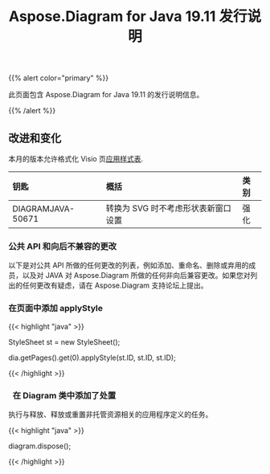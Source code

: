 ﻿---
title: Aspose.Diagram for Java 19.11 发行说明
type: docs
weight: 20
url: /zh/java/aspose-diagram-for-java-19-11-release-notes/
---
{{% alert color="primary" %}} 

此页面包含 Aspose.Diagram for Java 19.11 的发行说明信息。

{{% /alert %}} 
## **改进和变化**
本月的版本允许格式化 Visio 页[应用样式表](/diagram/zh/java/format-visio-pages/).

|**钥匙**|**概括**|**类别**|
|:- |:- |:- |
|DIAGRAMJAVA-50671|转换为 SVG 时不考虑形状表新窗口设置|强化|
### **公共 API 和向后不兼容的更改**
以下是对公共 API 所做的任何更改的列表，例如添加、重命名、删除或弃用的成员，以及对 JAVA 对 Aspose.Diagram 所做的任何非向后兼容更改。如果您对列出的任何更改有疑虑，请在 Aspose.Diagram 支持论坛上提出。
### **在页面中添加 applyStyle**
{{< highlight "java" >}}

 StyleSheet st = new StyleSheet();

dia.getPages().get(0).applyStyle(st.ID, st.ID, st.ID);

{{< /highlight >}}
### ` `**在 Diagram 类中添加了处置**
执行与释放、释放或重置非托管资源相关的应用程序定义的任务。

{{< highlight "java" >}}

 diagram.dispose();

{{< /highlight >}}

